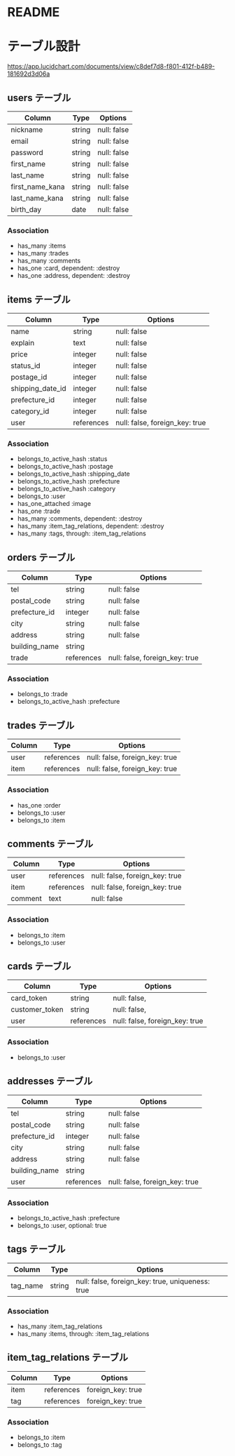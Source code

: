 # README

# テーブル設計
https://app.lucidchart.com/documents/view/c8def7d8-f801-412f-b489-181692d3d06a

## users テーブル

| Column          | Type       | Options                        |
| --------------- | ---------- | ------------------------------ |
| nickname        | string     | null: false                    |
| email           | string     | null: false                    |
| password        | string     | null: false                    |
| first_name      | string     | null: false                    |
| last_name       | string     | null: false                    |
| first_name_kana | string     | null: false                    |
| last_name_kana  | string     | null: false                    |
| birth_day       | date       | null: false                    |

### Association
- has_many :items
- has_many :trades
- has_many :comments
- has_one  :card, dependent: :destroy
- has_one  :address, dependent: :destroy

## items テーブル

| Column           | Type       | Options                        |
| ---------------- | ---------- | ------------------------------ |
| name             | string     | null: false                    |
| explain          | text       | null: false                    |
| price            | integer    | null: false                    |
| status_id        | integer    | null: false                    |
| postage_id       | integer    | null: false                    |
| shipping_date_id | integer    | null: false                    |
| prefecture_id    | integer    | null: false                    |
| category_id      | integer    | null: false                    |
| user             | references | null: false, foreign_key: true |

### Association

- belongs_to_active_hash :status
- belongs_to_active_hash :postage
- belongs_to_active_hash :shipping_date
- belongs_to_active_hash :prefecture
- belongs_to_active_hash :category
- belongs_to :user
- has_one_attached :image
- has_one :trade
- has_many :comments, dependent: :destroy
- has_many :item_tag_relations, dependent: :destroy
- has_many :tags, through: :item_tag_relations

## orders テーブル

| Column          | Type       | Options                        |
| --------------- | ---------- | ------------------------------ |
| tel             | string     | null: false                    |
| postal_code     | string     | null: false                    |
| prefecture_id   | integer    | null: false                    |
| city            | string     | null: false                    |
| address         | string     | null: false                    |
| building_name   | string     |                                |
| trade           | references | null: false, foreign_key: true |

### Association

- belongs_to :trade
- belongs_to_active_hash :prefecture

## trades テーブル

| Column          | Type       | Options                        |
| --------------- | ---------- | ------------------------------ |
| user            | references | null: false, foreign_key: true |
| item            | references | null: false, foreign_key: true |

### Association
- has_one :order
- belongs_to :user
- belongs_to :item

## comments テーブル

| Column          | Type       | Options                        |
| --------------- | ---------- | ------------------------------ |
| user            | references | null: false, foreign_key: true |
| item            | references | null: false, foreign_key: true |
| comment         | text       | null: false                    |

### Association
- belongs_to :item
- belongs_to :user

## cards テーブル

| Column          | Type       | Options                        |
| --------------- | ---------- | ------------------------------ |
| card_token      | string     | null: false,                   |
| customer_token  | string     | null: false,                   |
| user            | references | null: false, foreign_key: true |

### Association
- belongs_to :user

## addresses テーブル

| Column          | Type       | Options                        |
| --------------- | ---------- | ------------------------------ |
| tel             | string     | null: false                    |
| postal_code     | string     | null: false                    |
| prefecture_id   | integer    | null: false                    |
| city            | string     | null: false                    |
| address         | string     | null: false                    |
| building_name   | string     |                                |
| user            | references | null: false, foreign_key: true |

### Association

- belongs_to_active_hash :prefecture
- belongs_to :user, optional: true

## tags テーブル

| Column          | Type       | Options                                          |
| --------------- | ---------- | ------------------------------------------------ |
| tag_name        | string     | null: false, foreign_key: true, uniqueness: true |

### Association
- has_many :item_tag_relations
- has_many :items, through: :item_tag_relations


## item_tag_relations テーブル

| Column   | Type       | Options           |
| -------- | ---------- | ----------------- |
| item     | references | foreign_key: true |
| tag      | references | foreign_key: true |

### Association
- belongs_to :item
- belongs_to :tag